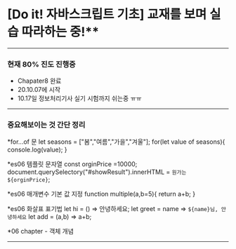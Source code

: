 
# [Do it! 자바스크립트 기초] 교재를 보며 실습 따라하는 중!** 

-----------------------------------------------


### 현재 80% 진도 진행중 
- Chapater8 완료
- 20.10.07에 시작
- 10.17일 정보처리기사 실기 시험까지 쉬는중 ㅠㅠ

----------------------------------------------

### 중요해보이는 것 간단 정리

*for...of 문 
let seasons = ["봄","여름","가을","겨울"];
for(let value of seasons){
  console.log(value);
}


*es06 템플릿 문자열
const orginPrice =10000;
document.querySelectory("#showResult").innerHTML = `원가는 ${orginPrice}`;


*es06 매개변수 기본 값 지정
function multiple(a,b=5){
  return a+b; 
}

*es06 화살표 표기법 
let hi = () => 안녕하세요;
let greet = name => `${name}님, 안녕하세요`
let add = (a,b) => a+b;

*06 chapter - 객체 개념

----------------------------------------------
